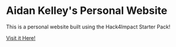# Aidan Kelley's Personal Website

This is a personal website built using the Hack4Impact Starter Pack!

[Visit it Here!](https://aidan-kelley.github.io)

